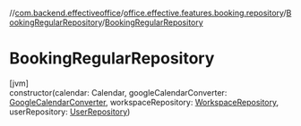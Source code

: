 //[com.backend.effectiveoffice](../../../index.md)/[office.effective.features.booking.repository](../index.md)/[BookingRegularRepository](index.md)/[BookingRegularRepository](-booking-regular-repository.md)

# BookingRegularRepository

[jvm]\
constructor(calendar: Calendar, googleCalendarConverter: [GoogleCalendarConverter](../../office.effective.features.booking.converters/-google-calendar-converter/index.md), workspaceRepository: [WorkspaceRepository](../../office.effective.features.workspace.repository/-workspace-repository/index.md), userRepository: [UserRepository](../../office.effective.features.user.repository/-user-repository/index.md))
